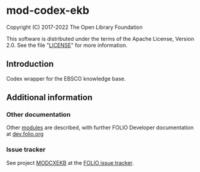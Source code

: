 # mod-codex-ekb

Copyright (C) 2017-2022 The Open Library Foundation

This software is distributed under the terms of the Apache License,
Version 2.0. See the file "[LICENSE](LICENSE)" for more information.

## Introduction

Codex wrapper for the EBSCO knowledge base.

## Additional information

### Other documentation

Other [modules](https://dev.folio.org/source-code/#server-side) are described,
with further FOLIO Developer documentation at [dev.folio.org](https://dev.folio.org/)

### Issue tracker

See project [MODCXEKB](https://issues.folio.org/browse/MODCXEKB)
at the [FOLIO issue tracker](https://dev.folio.org/guidelines/issue-tracker).
